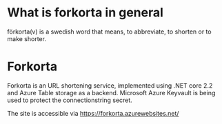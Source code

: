 # What is forkorta in general
förkorta(v) is a swedish word that means, to abbreviate, to shorten or to make shorter.

# Forkorta
Forkorta is an URL shortening service, implemented using .NET core 2.2 and Azure Table storage as a backend. Microsoft Azure Keyvault is being used to protect the connectionstring secret. 

The site is accessible via https://forkorta.azurewebsites.net/ 
